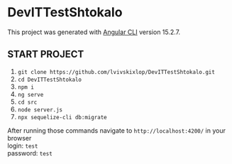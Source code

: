 # DevITTestShtokalo

This project was generated with [Angular CLI](https://github.com/angular/angular-cli) version 15.2.7.

## START PROJECT

1. `git clone https://github.com/lvivskixlop/DevITTestShtokalo.git`
2. `cd DevITTestShtokalo`
3. `npm i`
4. `ng serve`
5. `cd src`
6. `node server.js`
7. `npx sequelize-cli db:migrate`

After running those commands navigate to `http://localhost:4200/` in your browser  
login: `test`  
password: `test`
